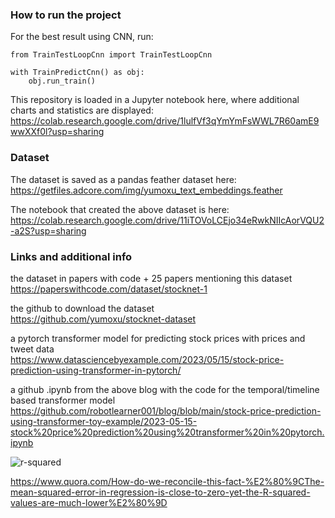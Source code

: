 ### How to run the project

For the best result using CNN, run:
```
from TrainTestLoopCnn import TrainTestLoopCnn

with TrainPredictCnn() as obj:
    obj.run_train()
```

This repository is loaded in a Jupyter notebook here, where additional charts and statistics are displayed:
https://colab.research.google.com/drive/1lulfVf3qYmYmFsWWL7R60amE9wwXXf0l?usp=sharing


### Dataset
The dataset is saved as a pandas feather dataset here:<br>
https://getfiles.adcore.com/img/yumoxu_text_embeddings.feather

The notebook that created the above dataset is here:
https://colab.research.google.com/drive/11iTOVoLCEjo34eRwkNIIcAorVQU2-a2S?usp=sharing

### Links and additional info

the dataset in papers with code + 25 papers mentioning this dataset<br>
https://paperswithcode.com/dataset/stocknet-1


the github to download the dataset<br>
https://github.com/yumoxu/stocknet-dataset


a pytorch transformer model for predicting stock prices with prices and tweet data<br>
https://www.datasciencebyexample.com/2023/05/15/stock-price-prediction-using-transformer-in-pytorch/


a github .ipynb from the above blog with the code for the temporal/timeline based transformer model<br>
https://github.com/robotlearner001/blog/blob/main/stock-price-prediction-using-transformer-toy-example/2023-05-15-stock%20price%20prediction%20using%20transformer%20in%20pytorch.ipynb

![r-squared](https://getfiles.adcore.com/img/r-squared.png)

https://www.quora.com/How-do-we-reconcile-this-fact-%E2%80%9CThe-mean-squared-error-in-regression-is-close-to-zero-yet-the-R-squared-values-are-much-lower%E2%80%9D
